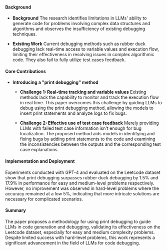 #### Background
- **Background**
The research identifies limitations in LLMs' ability to generate code for problems involving complex data structures and algorithms and observes the insufficiency of existing debugging techniques.

- **Existing Work**
Current debugging methods such as rubber duck debugging lack real-time access to variable values and execution flow, limiting their effectiveness in resolving issues in complex algorithmic code. They also fail to fully utilize test cases feedback.

#### Core Contributions
- **Introducing a "print debugging" method**
  - **Challenge 1: Real-time tracking and variable values**
      Existing methods lack the capability to monitor and track the execution flow in real time. This paper overcomes this challenge by guiding LLMs to debug using the print debugging method, allowing the models to insert print statements and analyze logs to fix bugs.

  - **Challenge 2: Effective use of test case feedback**
      Merely providing LLMs with failed test case information isn't enough for bug localization. The proposed method aids models in identifying and fixing bugs by adding print statements to the code and examining the inconsistencies between the outputs and the corresponding test case explanations.

#### Implementation and Deployment
Experiments conducted with GPT-4 and evaluated on the Leetcode dataset show that print debugging surpasses rubber duck debugging by 1.5% and 17.9% in performance for easy and medium-level problems respectively. However, no improvement was observed in hard-level problems where the accuracy remained at a low 5%, indicating that more intricate solutions are necessary for complicated scenarios.

#### Summary
The paper proposes a methodology for using print debugging to guide LLMs in code generation and debugging, validating its effectiveness on the Leetcode dataset, especially for easy and medium complexity problems. Despite limited success with hard-level problems, this work represents a significant advancement in the field of LLMs for code debugging.